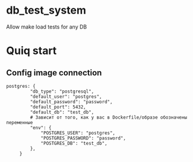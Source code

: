 # db_test_system
Allow make load tests for any DB


# Quiq start
## Config image connection

```
postgres: {
         "db_type": "postgresql",
         "default_user": "postgres",
         "default_password": "password",
         "default_port": 5432,
         "default_db": "test_db",
         # Зависит от того, как у вас в Dockerfile/образе обозначены переменные
         "env": {
             "POSTGRES_USER": "postgres",
             "POSTGRES_PASSWORD": "password",
             "POSTGRES_DB": "test_db",
         },
     }
```